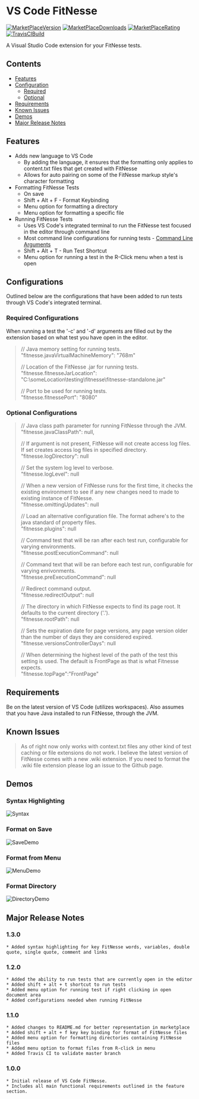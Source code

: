 # VS Code FitNesse

[![MarketPlaceVersion](https://vsmarketplacebadge.apphb.com/version/chrisotto.vscodefitnesse.svg)](https://marketplace.visualstudio.com/items?itemName=chrisotto.vscodefitnesse) [![MarketPlaceDownloads](https://vsmarketplacebadge.apphb.com/downloads/chrisotto.vscodefitnesse.svg)](https://marketplace.visualstudio.com/items?itemName=chrisotto.vscodefitnesse) [![MarketPlaceRating](https://vsmarketplacebadge.apphb.com/rating/chrisotto.vscodefitnesse.svg)](https://marketplace.visualstudio.com/items?itemName=chrisotto.vscodefitnesse) [![TravisCIBuild](https://travis-ci.org/chrisotto6/VSCodeFitNesse.svg?branch=master)](https://travis-ci.org/chrisotto6/VSCodeFitNesse)

A Visual Studio Code extension for your FitNesse tests.

## Contents

- [Features](#Features)
- [Configuration](#Configurations)
  - [Required](#Required-Configurations)
  - [Optional](#Optional-Configurations)
- [Requirements](#Requirements)
- [Known Issues](#Known-Issues)
- [Demos](#Demos)
- [Major Release Notes](#Major-Release-Notes)

## Features

- Adds new language to VS Code
  - By adding the language, it ensures that the formatting only applies to content.txt files that get created with FitNesse
  - Allows for auto pairing on some of the FitNesse markup style's character formatting
- Formatting FitNesse Tests
  - On save
  - Shift + Alt + F - Format Keybinding
  - Menu option for formatting a directory
  - Menu option for formatting a specific file
- Running FitNesse Tests
  - Uses VS Code's integrated terminal to run the FitNesse test focused in the editor through command line
  - Most command line configurations for running tests - [Command Line Arguments](http://www.fitnesse.org/FitNesse.UserGuide.AdministeringFitNesse.CommandLineArguments)
  - Shift + Alt + T - Run Test Shortcut
  - Menu option for running a test in the R-Click menu when a test is open

## Configurations

Outlined below are the configurations that have been added to run tests through VS Code's integrated terminal.

### Required Configurations

When running a test the '-c' and '-d' arguments are filled out by the extension based on what test you have open in the editor.

> // Java memory setting for running tests.\
>  "fitnesse.javaVirtualMachineMemory": "768m"
>
> // Location of the FitNesse .jar for running tests.\
>  "fitnesse.fitnesseJarLocation": "C:\\someLocation\\testing\\fitnesse\\fitnesse-standalone.jar"
>
> // Port to be used for running tests.\
>  "fitnesse.fitnessePort": "8080"

### Optional Configurations

> // Java class path parameter for running FitNesse through the JVM.\
>  "fitnesse.javaClassPath": null,
>
> // If argument is not present, FitNesse will not create access log files. If set creates access log files in specified directory.\
>  "fitnesse.logDirectory": null
>
> // Set the system log level to verbose.\
>  "fitnesse.logLevel": null
>
> // When a new version of FitNesse runs for the first time, it checks the existing environment to see if any new changes need to made to existing instance of FitNesse.\
>  "fitnesse.omittingUpdates": null
>
> // Load an alternative configuration file. The format adhere's to the java standard of property files.\
>  "fitnesse.plugins": null
>
> // Command test that will be ran after each test run, configurable for varying environments.\
>  "fitnesse.postExecutionCommand": null
>
> // Command text that will be ran before each test run, configurable for varying enrivonments.\
>  "fitnesse.preExecutionCommand": null
>
> // Redirect command output.\
>  "fitnesse.redirectOutput": null
>
> // The directory in which FitNesse expects to find its page root. It defaults to the current directory ('.').\
>  "fitnesse.rootPath": null
>
> // Sets the expiration date for page versions, any page version older than the number of days they are considered expired.\
>  "fitnesse.versionsControllerDays": null
>
> // When determining the highest level of the path of the test this setting is used. The default is FrontPage as that is what Fitnesse expects.\
>  "fitnesse.topPage":"FrontPage"

## Requirements

Be on the latest version of VS Code (utilizes workspaces). Also assumes that you have Java installed to run FitNesse, through the JVM.

## Known Issues

> As of right now only works with context.txt files any other kind of test caching or file extensions do not work. I believe the latest version of FitNesse comes
> with a new .wiki extension. If you need to format the .wiki file extension please log an issue to the Github page.

## Demos

### Syntax Highlighting

![Syntax](images/syntax.png)

### Format on Save

![SaveDemo](images/SaveDemo.gif)

### Format from Menu

![MenuDemo](images/MenuDemo.gif)

### Format Directory

![DirectoryDemo](images/DirectoryDemo.gif)

## Major Release Notes

### 1.3.0

    * Added syntax highlighting for key FitNesse words, variables, double quote, single quote, comment and links

### 1.2.0

    * Added the ability to run tests that are currently open in the editor
    * Added shift + alt + t shortcut to run tests
    * Added menu option for running test if right clicking in open document area
    * Added configurations needed when running FitNesse

### 1.1.0

    * Added changes to README.md for better representation in marketplace
    * Added shift + alt + f key key binding for format of FitNesse files
    * Added menu option for formatting directories containing FitNesse files
    * Added menu option to format files from R-click in menu
    * Added Travis CI to validate master branch

### 1.0.0

    * Initial release of VS Code FitNesse.
    * Includes all main functional requirements outlined in the feature section.
